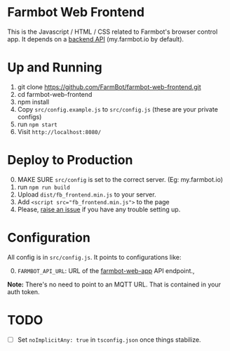 # Farmbot Web Frontend

 This is the Javascript / HTML / CSS related to Farmbot's browser control app. It depends on a [backend API](https://github.com/FarmBot/farmbot-web-app) (my.farmbot.io by default).

# Up and Running

1. git clone https://github.com/FarmBot/farmbot-web-frontend.git
2. cd farmbot-web-frontend
3. npm install
3. Copy `src/config.example.js` to `src/config.js` (these are your private configs)
4. run `npm start`
5. Visit `http://localhost:8080/`

# Deploy to Production

0. MAKE SURE `src/config` is set to the correct server. (Eg: my.farmbot.io)
1. run `npm run build`
2. Upload `dist/fb_frontend.min.js` to your server.
3. Add `<script src="fb_frontend.min.js">` to the page
4. Please, [raise an issue](https://github.com/FarmBot/farmbot-web-frontend/issues/new?title=Help,%20I%20cant%20setup!) if you have any trouble setting up.

# Configuration

All config is in `src/config.js`. It points to configurations like:

 0. `FARMBOT_API_URL`: URL of the [farmbot-web-app](https://github.com/FarmBot/farmbot-web-app) API endpoint.,

**Note:** There's no need to point to an MQTT URL. That is contained in your auth token.

# TODO

 - [ ] Set `noImplicitAny: true` in `tsconfig.json` once things stabilize.
